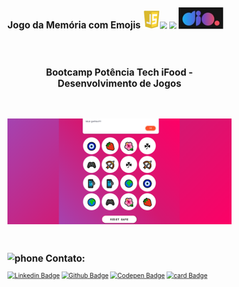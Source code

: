 ## Jogo da Memória com Emojis <img src="https://github.com/MGBrave/gamejs_detona_Ralph_Dio/blob/main/jsgame-detona-ralph/src/images/js.png?raw=true" width="38" /><img src="https://cdn.jsdelivr.net/gh/devicons/devicon/icons/css3/css3-original-wordmark.svg" width="50" /> <img src="https://cdn.jsdelivr.net/gh/devicons/devicon/icons/html5/html5-original-wordmark.svg" width="50" /> <img src="https://github.com/MGBrave/certificados/blob/main/logo%20dio.jpg?raw=true" width="100" />
<br>
<br>

<h2 align="center"> Bootcamp Potência Tech iFood - Desenvolvimento de Jogos </h2>

<br>
<br>

<a href="https://github.com/MGBrave/Games/blob/main/jogo-da-memoria-com-emojis-main/src/images/printemojis.png?raw=true"> <img src="https://github.com/MGBrave/Games/blob/main/jogo-da-memoria-com-emojis-main/src/images/printemojis.png?raw=true" /> </a>

[](https://github.com/MGBrave/Games/blob/main/jogo-da-memoria-com-emojis-main/src/images/printemojis.png?raw=true)

<br>

## <img src="https://user-images.githubusercontent.com/60014891/168324047-c0ccd0c7-3a0e-45c1-98a1-50ca64b82012.png" alt="phone" width="40"/> Contato: 

[![Linkedin Badge](https://img.shields.io/badge/-LinkedIn-blue?style=social-square&logo=Linkedin&logoColor=white&link=https://www.linkedin.com/in/marta-geraldo/)](https://www.linkedin.com/in/marta-geraldo/ )
 [![Github Badge](https://img.shields.io/badge/GitHub--000?style=social&logo=Github&logoColor=&link=https://github.com/martageraldo)](https://github.com/martageraldo)
[![Codepen Badge](https://img.shields.io/badge/-Codepen-black?style=social-square&logo=Codepen&logoColor=white&link=https://codepen.io/martageraldo)](https://codepen.io/martageraldo)
[![card Badge](https://img.shields.io/badge/ProtonMail-8B89CC?style=social-square&logo=protonmail&logoColor=white)](mailto:mggeraldo@protonmail.com) 



